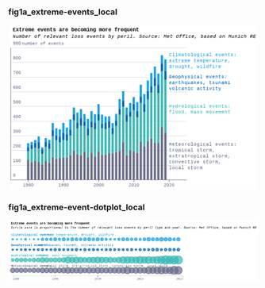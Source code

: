 ### fig1a_extreme-events_local
!["fig1a_extreme-events_local"](visualisation/fig1a_extreme-events_local.png "fig1a_extreme-events_local")

### fig1a_extreme-event-dotplot_local
!["fig1a_extreme-event-dotplot_local"](visualisation/fig1a_extreme-event-dotplot_local.png "fig1a_extreme-event-dotplot_local")

